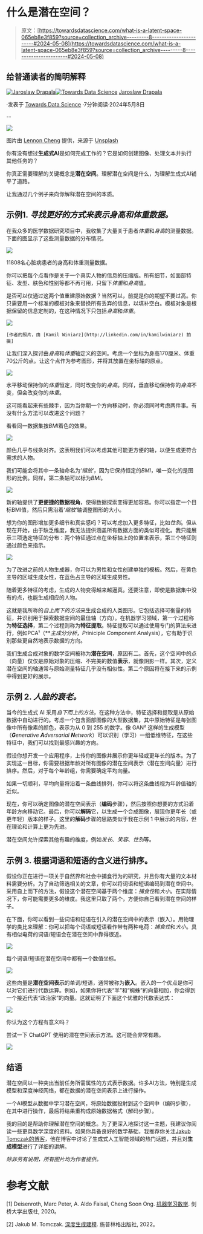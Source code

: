 # 什么是潜在空间？

> 原文：[https://towardsdatascience.com/what-is-a-latent-space-065eb8e3f859?source=collection_archive---------8-----------------------#2024-05-08](https://towardsdatascience.com/what-is-a-latent-space-065eb8e3f859?source=collection_archive---------8-----------------------#2024-05-08)

## 给普通读者的简明解释

[](https://medium.com/@jaroslaw.drapala?source=post_page---byline--065eb8e3f859--------------------------------)[![Jaroslaw Drapala](../Images/34de3c52fc32005e36930135254ae45e.png)](https://medium.com/@jaroslaw.drapala?source=post_page---byline--065eb8e3f859--------------------------------)[](https://towardsdatascience.com/?source=post_page---byline--065eb8e3f859--------------------------------)[![Towards Data Science](../Images/a6ff2676ffcc0c7aad8aaf1d79379785.png)](https://towardsdatascience.com/?source=post_page---byline--065eb8e3f859--------------------------------) [Jaroslaw Drapala](https://medium.com/@jaroslaw.drapala?source=post_page---byline--065eb8e3f859--------------------------------)

·发表于 [Towards Data Science](https://towardsdatascience.com/?source=post_page---byline--065eb8e3f859--------------------------------) ·7分钟阅读·2024年5月8日

--

![](../Images/6459ac32968bd8e1cdb2a456efdfb382.png)

图片由 [Lennon Cheng](https://unsplash.com/@lennonzf?utm_source=medium&utm_medium=referral) 提供，来源于 [Unsplash](https://unsplash.com/?utm_source=medium&utm_medium=referral)

你有没有想过**生成式AI**是如何完成工作的？它是如何创建图像、处理文本并执行其他任务的？

你真正需要理解的关键概念是**潜在空间**。理解潜在空间是什么，为理解生成式AI铺平了道路。

让我通过几个例子来向你解释潜在空间的本质。

## **示例1.** *寻找更好的方式来表示身高和体重数据。*

在我众多的医学数据研究项目中，我收集了大量关于患者*体重*和*身高*的测量数据。下面的图显示了这些测量数据的分布情况。

![](../Images/cc14590d30b7dffb78a3fb47cca64b81.png)

11808名心脏病患者的身高和体重测量数据。

你可以把每个点看作是关于一个真实人物的信息的压缩版。所有细节，如面部特征、发型、肤色和性别等都不再可用，只留下*体重*和*身高*值。

是否可以仅通过这两个值重建原始数据？当然可以，前提是你的期望不要过高。你只需要用一个标准的模板对象来替换所有丢弃的信息，以填补空白。模板对象是根据保留的信息定制的，在这种情况下只包括*身高*和*体重*。

![](../Images/91a360dbe30c2cfb6da55e9892529b7b.png)

`[作者的照片，由 [Kamil Winiarz](http://linkedin.com/in/kamilwiniarz) 拍摄]`

让我们深入探讨由*身高*和*体重*轴定义的空间。考虑一个坐标为身高170厘米、体重70公斤的点。让这个点作为参考图形，并将其放置在坐标轴的原点。

![](../Images/0c9587ccaf54e1e9544da41f6f9d78c3.png)

水平移动保持你的*体重*恒定，同时改变你的*身高*。同样，垂直移动保持你的*身高*不变，但会改变你的*体重*。

这可能看起来有些棘手，因为当你朝一个方向移动时，你必须同时考虑两件事。有没有什么方法可以改进这个问题？

看看同一数据集按*BMI*着色的效果。

![](../Images/1fc0ed91cc20c930949c59292c480b54.png)

颜色几乎与线条对齐。这表明我们可以考虑其他可能更方便的轴，以便生成更符合需求的人物。

我们可能会将其中一条轴命名为‘*缩放*’，因为它保持恒定的*BMI*，唯一变化的是图形的比例。同样，第二条轴可以标为*BMI*。

![](../Images/da371892311df874797e63aa25bb0b33.png)

新的轴提供了**更便捷的数据视角**，使得数据探索变得更加容易。你可以指定一个目标BMI值，然后只需沿着‘*缩放*’轴调整图形的大小。

想为你的图形增加更多细节和真实感吗？可以考虑加入更多特征，比如*性别*。但从现在开始，由于缺乏维度，我无法提供涵盖所有数据方面的类似可视化。我只能展示三项选定特征的分布：两个特征通过点在坐标轴上的位置来表示，第三个特征则通过颜色来指示。

![](../Images/5d32175fb2803768c1d4d1b7ddd3b6f4.png)

为了改进之前的人物生成器，你可以为男性和女性创建单独的模板。然后，在黄色主导的区域生成女性，在蓝色占主导的区域生成男性。

随着更多特征的考虑，生成的人物变得越来越逼真。还要注意，即使是数据集中没有的点，也能生成相应的人物。

这就是我所称的*自上而下的方法*来生成合成的人类图形。它包括选择可衡量的特征，并识别用于探索数据空间的最佳轴（方向）。在机器学习领域，第一个过程称为**特征选择**，第二个过程则称为**特征提取**。特征提取可以通过使用专门的算法来进行，例如PCA¹（***主成分分析*，*P*riniciple *C*omponent *A*nalysis），它有助于识别那些更自然地表示数据的方向。

我们生成合成对象的数学空间被称为**潜在空间**，原因有二。首先，这个空间中的点（向量）仅仅是原始对象的压缩、不完美的数值**表示**，就像阴影一样。其次，定义潜在空间的轴通常与原始测量特征几乎没有相似性。第二个原因将在接下来的示例中得到更好的展示。

## **示例 2.** *人脸的衰老。*

当今的生成式 AI 采用*自下而上的方法*，在这种方法中，特征选择和提取是从原始数据中自动进行的。考虑一个包含面部图像的大型数据集，其中原始特征是每张图像中所有像素的颜色，表示为从 0 到 255 的数字。像 GAN² 这样的生成模型（***G****enerative* ***A****dversarial* ***N****etwork*）可以识别（学习）一组低维特征，在这些特征中，我们可以找到最感兴趣的方向。

假设你想开发一个应用程序，上传你的图像并展示你更年轻或更年长的版本。为了实现这一目标，你需要根据年龄对所有图像的潜在空间表示（潜在空间向量）进行排序。然后，对于每个年龄组，你需要确定平均向量。

如果一切顺利，平均向量将沿着一条曲线排列，你可以将这条曲线视为年龄值轴的近似。

现在，你可以确定图像的潜在空间表示（**编码**步骤），然后按照你想要的方式沿着年龄方向移动它。最后，你可以**解码**它，以生成一个合成图像，展现你更年长（或更年轻）版本的样子。这里的**解码**步骤的思路类似于我在示例 1 中展示的内容，但在理论和计算上更为先进。

潜在空间允许探索其他有趣的维度，例如*发长*、*笑容*、*性别*等。

## 示例 3. 根据词语和短语的含义进行排序。

假设你正在进行一项关于自然界和社会中捕食行为的研究，并且你有大量的文本材料需要分析。为了自动筛选相关的文章，你可以将词语和短语编码到潜在空间中。采用自上而下的方法，假设这个潜在空间基于两个维度：*捕食性*和*大小*。在实际情况下，你可能需要更多的维度。我这里只取了两个，方便你自己看到潜在空间的样子。

在下面，你可以看到一些词语和短语在引入的潜在空间中的表示（嵌入）。用物理学的类比来理解：你可以把每个词语或短语看作带有两种电荷：*捕食性*和*大小*。具有相似电荷的词语/短语会在潜在空间中靠得很近。

![](../Images/6815730634ec6a9a7faea2cc1f148d19.png)

每个词语/短语在潜在空间中都有一个数值坐标。

![](../Images/dc0b39c528888f17c6e3b055a0b1c879.png)

这些向量是**潜在空间表示**的单词/短语，通常被称为**嵌入**。嵌入的一个优点是你可以对它们进行代数运算。例如，如果你将代表“羊”和“蜘蛛”的向量相加，你会得到一个接近代表“政治家”的向量。这就证明了下面这个优雅的代数表达式：

![](../Images/025153092b42930f014549c33c32c83c.png)

你认为这个方程有意义吗？

尝试一下 ChatGPT 使用的潜在空间表示方法。这可能会非常有趣。

![](../Images/7ec7262d772fb4bdda6bcbcc04bc1ba7.png)

## 结语

潜在空间以一种突出当前任务所需属性的方式表示数据。许多AI方法，特别是生成模型和深度神经网络，都在数据的潜在空间表示上进行操作。

一个AI模型从数据中学习潜在空间，将原始数据投射到这个空间中（编码步骤），在其中进行操作，最后将结果重构成原始数据格式（解码步骤）。

我的目的是帮助你理解潜在空间的概念。为了更深入地探讨这一主题，我建议你阅读一些更具数学深度的资料。如果你具备良好的数学基础，我推荐你关注[Jakub Tomczak的博客](https://jmtomczak.github.io/)，他在博客中讨论了生成式人工智能领域的热门话题，并且对**生成模型**进行了详细的讲解。

*除非另有说明，所有图片均为作者提供。*

# 参考文献

[1] Deisenroth, Marc Peter, A. Aldo Faisal, Cheng Soon Ong. [机器学习数学](https://www.google.com/url?sa=t&rct=j&opi=89978449&url=https%3A%2F%2Fmml-book.github.io%2Fbook%2Fmml-book.pdf&ved=2ahUKEwjy8PaJ7PiFAxUHLRAIHXMpCWMQFnoECBUQAQ&usg=AOvVaw17xiHCSrqWJgf-0E-XLdOq). 剑桥大学出版社, 2020。

[2] Jakub M. Tomczak. [深度生成建模](https://link.springer.com/book/10.1007/978-3-030-93158-2). 施普林格出版社, 2022。
